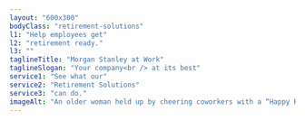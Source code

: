 ```yaml
---
layout: "600x300"
bodyClass: "retirement-solutions"
l1: "Help employees get"
l2: "retirement ready."
l3: ""
taglineTitle: "Morgan Stanley at Work"
taglineSlogan: "Your company<br /> at its best"
service1: "See what our"
service2: "Retirement Solutions"
service3: "can do."
imageAlt: "An older woman held up by cheering coworkers with a “Happy Retirement” banner and confetti in the background."
---
```

